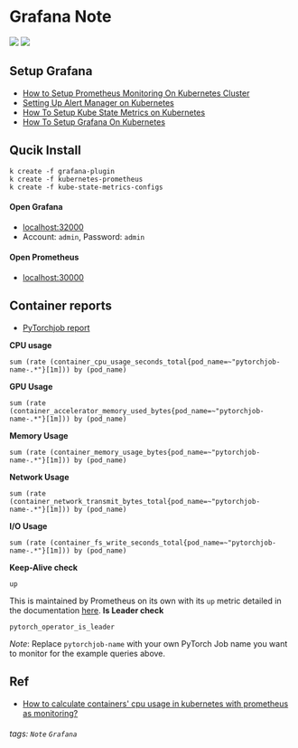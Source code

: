 # Grafana Note
![](https://miro.medium.com/max/4348/1*M8IoU9lYL9oalPVN6PCLUA.png)
![](https://lh3.googleusercontent.com/zeJ7lGSnF3l89OjseQ9ZHjSroiNecGsgmJMuAtYIQUS-P1xaJX5VI3mXnoZ5kOsjP-rNrxEGU-8i17BtMgcxoXgPXq2h_-KysU04zK9Jq6MolpTIdP9HGr7sGDGoPJTzOiw5W_Yf)

## Setup Grafana
- [How to Setup Prometheus Monitoring On Kubernetes Cluster](https://devopscube.com/setup-prometheus-monitoring-on-kubernetes/?unapproved=9640&moderation-hash=61408a85c4ecded160ab5199a9eca3b3#comment-9640)
- [Setting Up Alert Manager on Kubernetes](https://devopscube.com/alert-manager-kubernetes-guide/)
- [How To Setup Kube State Metrics on Kubernetes](https://devopscube.com/setup-kube-state-metrics/)
- [How To Setup Grafana On Kubernetes](https://devopscube.com/setup-grafana-kubernetes/)

## Qucik Install 
```bash= 
k create -f grafana-plugin
k create -f kubernetes-prometheus
k create -f kube-state-metrics-configs
```

#### Open Grafana
- [localhost:32000](localhost:32000)
- Account: `admin`, Password: `admin`
#### Open Prometheus
- [localhost:30000](localhost:30000)

## Container reports
- [PyTorchjob report](https://github.com/kubeflow/pytorch-operator/blob/master/docs/monitoring/README.md)


**CPU usage**
```
sum (rate (container_cpu_usage_seconds_total{pod_name=~"pytorchjob-name-.*"}[1m])) by (pod_name)
```
**GPU Usage**
```
sum (rate (container_accelerator_memory_used_bytes{pod_name=~"pytorchjob-name-.*"}[1m])) by (pod_name)
```
**Memory Usage**
```
sum (rate (container_memory_usage_bytes{pod_name=~"pytorchjob-name-.*"}[1m])) by (pod_name)
```
**Network Usage**
```
sum (rate (container_network_transmit_bytes_total{pod_name=~"pytorchjob-name-.*"}[1m])) by (pod_name)
```
**I/O Usage**
```
sum (rate (container_fs_write_seconds_total{pod_name=~"pytorchjob-name-.*"}[1m])) by (pod_name)
```
**Keep-Alive check**  
```
up
```
This is maintained by Prometheus on its own with its `up` metric detailed in the documentation [here](https://prometheus.io/docs/concepts/jobs_instances/#automatically-generated-labels-and-time-series).
**Is Leader check**
```
pytorch_operator_is_leader
```
*Note*: Replace `pytorchjob-name` with your own PyTorch Job name you want to monitor for the example queries above.


## Ref
- [How to calculate containers' cpu usage in kubernetes with prometheus as monitoring?](https://stackoverflow.com/questions/40327062/how-to-calculate-containers-cpu-usage-in-kubernetes-with-prometheus-as-monitori)

###### tags: `Note` `Grafana`
